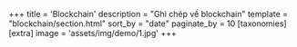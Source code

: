 +++
title = 'Blockchain'
description = "Ghi chép về blockchain"
template = "blockchain/section.html"
sort_by = "date"
paginate_by = 10
[taxonomies]
[extra]
image = 'assets/img/demo/1.jpg'
+++

